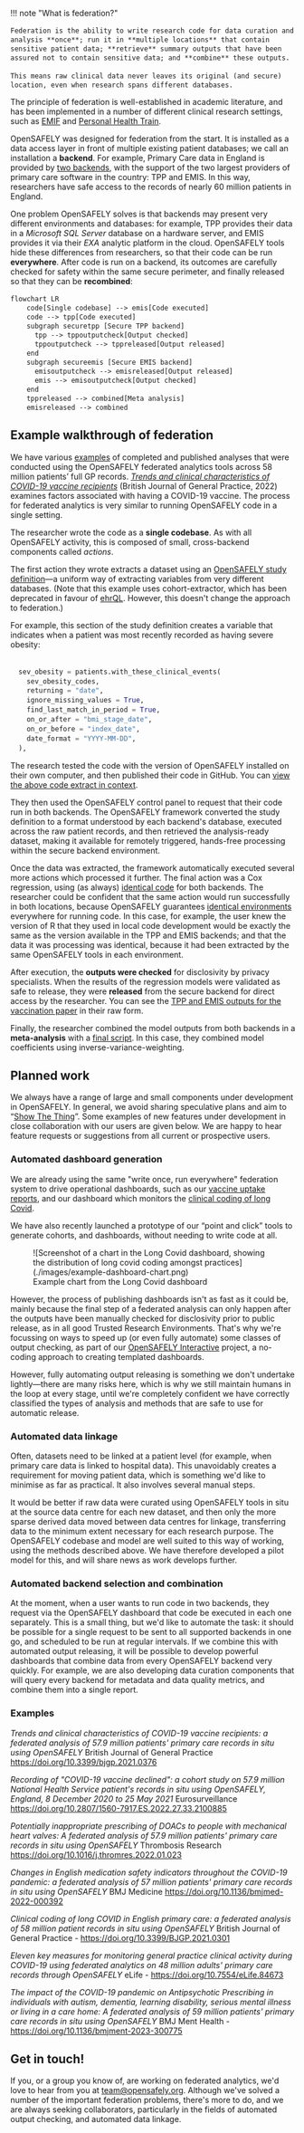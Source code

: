 !!! note "What is federation?"

    Federation is the ability to write research code for data curation and analysis **once**; run it in **multiple locations** that contain sensitive patient data; **retrieve** summary outputs that have been assured not to contain sensitive data; and **combine** these outputs.

    This means raw clinical data never leaves its original (and secure) location, even when research spans different databases.

The principle of federation is well-established in academic literature, and has been implemented in a number of different clinical research settings, such as [EMIF](https://doi.org/10.1007/s11023-018-9467-4) and [Personal Health Train](https://doi.org/10.1007/s00439-018-1924-x).

OpenSAFELY was designed for federation from the start. It is installed as a data access layer in front of multiple existing patient databases; we call an installation a **backend**. For example, Primary Care data in England is provided by [two backends](data-sources/intro.md), with the support of the two largest providers of primary care software in the country: TPP and EMIS.  In this way, researchers have safe access to the records of nearly 60 million patients in England.

One problem OpenSAFELY solves is that backends may present very different environments and databases: for example, TPP provides their data in a _Microsoft SQL Server_ database on a hardware server, and EMIS provides it via their _EXA_ analytic platform in the cloud.  OpenSAFELY tools hide these differences from researchers, so that their code can be run **everywhere**. After code is run on a backend, its outcomes are carefully checked for safety within the same secure perimeter, and finally released so that they can be **recombined**:

```mermaid
flowchart LR
    code[Single codebase] --> emis[Code executed]
    code --> tpp[Code executed]
    subgraph securetpp [Secure TPP backend]
      tpp --> tppoutputcheck[Output checked]
      tppoutputcheck --> tppreleased[Output released]
    end
    subgraph secureemis [Secure EMIS backend]
      emisoutputcheck --> emisreleased[Output released]
      emis --> emisoutputcheck[Output checked]
    end
    tppreleased --> combined[Meta analysis]
    emisreleased --> combined
```

## Example walkthrough of federation

We have various [examples](#examples) of completed and published analyses that were conducted using the OpenSAFELY federated analytics tools across 58 million patients’ full GP records. [_Trends and clinical characteristics of COVID-19 vaccine recipients_](https://bjgp.org/content/72/714/e51) (British Journal of General Practice, 2022) examines factors associated with having a COVID-19 vaccine.  The process for federated analytics is very similar to running OpenSAFELY code in a single setting.

The researcher wrote the code as a **single codebase**. As with all OpenSAFELY activity, this is composed of small, cross-backend components called *actions*.

The first action they wrote extracts a dataset using an [OpenSAFELY study definition](study-def.md)—a uniform way of extracting variables from very different databases.
(Note that this example uses cohort-extractor, which has been deprecated in favour of [ehrQL](/ehrql/).
However, this doesn't change the approach to federation.)

For example, this section of the study definition creates a variable that indicates when a patient was most recently recorded as having severe obesity:


```python

  sev_obesity = patients.with_these_clinical_events(
    sev_obesity_codes,
    returning = "date",
    ignore_missing_values = True,
    find_last_match_in_period = True,
    on_or_after = "bmi_stage_date",
    on_or_before = "index_date",
    date_format = "YYYY-MM-DD",
  ),
```


The research tested the code with the version of OpenSAFELY installed on their own computer, and then published their code in GitHub. You can [view the above code extract in context](https://github.com/opensafely/Factors-associated-with-COVID-19-vaccination/blob/969dbbe4c58e7c7391acf7c97f61fcab307b362e/analysis/study_definition.py#L231-L240).

They then used the OpenSAFELY control panel to request that their code run in both backends.   The OpenSAFELY framework converted the study definition to a format understood by each backend's database, executed across the raw patient records, and then retrieved the analysis-ready dataset, making it available for remotely triggered, hands-free processing within the secure backend environment.

Once the data was extracted, the framework automatically executed several more actions which processed it further. The final action was a Cox regression, using (as always) [identical code](https://github.com/opensafely/Factors-associated-with-COVID-19-vaccination/blob/master/analysis/R/Scripts/03_model_final.R) for both backends.  The researcher could be confident that the same action would run successfully in both locations, because OpenSAFELY guarantees [identical environments](actions-scripts.md) everywhere for running code. In this case, for example, the user knew the version of R that they used in local code development would be exactly the same as the version available in the TPP and EMIS backends; and that the data it was processing was identical, because it had been extracted by the same OpenSAFELY tools in each environment.

After execution, the **outputs were checked** for disclosivity by privacy specialists. When the results of the regression models were validated as safe to release, they were  **released** from the secure backend for direct access by the researcher. You can see the [TPP and EMIS outputs for the vaccination paper](https://github.com/opensafely/Factors-associated-with-COVID-19-vaccination/tree/master/released_outputs) in their raw form.

Finally, the researcher combined the model outputs from both backends in a **meta-analysis**  with a [final script](https://github.com/opensafely/Factors-associated-with-COVID-19-vaccination/blob/master/analysis/R/Scripts/06_metaanalysis.R). In this case, they combined model coefficients using inverse-variance-weighting.

## Planned work

We always have a range of large and small components under development in OpenSAFELY. In general, we avoid sharing speculative plans and aim to “[Show The Thing](https://gdsengagement.blog.gov.uk/2016/11/04/what-we-mean-when-we-say-show-the-thing/)”. Some examples of new features under development in close collaboration with our users are given below. We are happy to hear feature requests or suggestions from all current or prospective users.

### Automated dashboard generation
We are already using the same "write once, run everywhere" federation system to drive operational dashboards, such as our [vaccine uptake reports](https://reports.opensafely.org/reports/vaccine-coverage-index/), and our dashboard which monitors the [clinical coding of long Covid](https://reports.opensafely.org/reports/clinical-coding-of-long-covid-in-english-primary-care-a-federated-analysis-of-58-million-patient-rec/).

We have also recently launched a prototype of our “point and click” tools to generate cohorts, and dashboards, without needing to write code at all.

<figure markdown>
 ![Screenshot of a chart in the Long Covid dashboard, showing the distribution of long covid coding amongst practices](./images/example-dashboard-chart.png)
 <figcaption>Example chart from the Long Covid dashboard</figcaption>
</figure>

However, the process of publishing dashboards isn't as fast as it could be, mainly because the final step of a federated analysis can only happen after the outputs have been manually checked for disclosivity prior to public release, as in all good Trusted Research Environments. That's why we're focussing on ways to speed up (or even fully automate) some classes of output checking, as part of our [OpenSAFELY Interactive](https://interactive.opensafely.org/) project, a no-coding approach to creating templated dashboards.

However, fully automating output releasing is something we don't undertake lightly—there are many risks here, which is why we still maintain humans in the loop at every stage, until we're completely confident we have correctly classified the types of analysis and methods that are safe to use for automatic release.

### Automated data linkage

Often, datasets need to be linked at a patient level (for example, when primary care data is linked to hospital data). This unavoidably creates a requirement for moving patient data, which is something we'd like to minimise as far as practical.  It also involves several manual steps.

It would be better if raw data were curated using OpenSAFELY tools in situ at the source data centre for each new dataset, and then only the more sparse derived data moved between data centres for linkage, transferring data to the minimum extent necessary for each research purpose. The OpenSAFELY codebase and model are well suited to this way of working, using the methods described above. We have therefore developed a pilot model for this, and will share news as work develops further.

### Automated backend selection and combination

At the moment, when a user wants to run code in two backends, they request via the OpenSAFELY dashboard that code be executed in each one separately. This is a small thing, but we'd like to automate the task: it should be possible for a single request to be sent to all supported backends in one go, and scheduled to be run at regular intervals. If we combine this with automated output releasing, it will be possible to develop powerful dashboards that combine data from every OpenSAFELY backend very quickly. For example, we are also developing data curation components that will query every backend for metadata and data quality metrics, and combine them into a single report.

### Examples

_Trends and clinical characteristics of COVID-19 vaccine recipients: a federated analysis of 57.9 million patients' primary care records in situ using OpenSAFELY_
British Journal of General Practice <https://doi.org/10.3399/bjgp.2021.0376>

_Recording of "COVID-19 vaccine declined": a cohort study on 57.9 million National Health Service patient's records in situ using OpenSAFELY, England, 8 December 2020 to 25 May 2021_
Eurosurveillance <https://doi.org/10.2807/1560-7917.ES.2022.27.33.2100885>

_Potentially inappropriate prescribing of DOACs to people with mechanical heart valves: A federated analysis of 57.9 million patients' primary care records in situ using OpenSAFELY_
Thrombosis Research <https://doi.org/10.1016/j.thromres.2022.01.023>

_Changes in English medication safety indicators throughout the COVID-19 pandemic: a federated analysis of 57 million patients' primary care records in situ using OpenSAFELY_
BMJ Medicine <https://doi.org/10.1136/bmjmed-2022-000392>

_Clinical coding of long COVID in English primary care: a federated analysis of 58 million patient records in situ using OpenSAFELY_
British Journal of General Practice - <https://doi.org/10.3399/BJGP.2021.0301>

_Eleven key measures for monitoring general practice clinical activity during COVID-19 using federated analytics on 48 million adults' primary care records through OpenSAFELY_
eLife - <https://doi.org/10.7554/eLife.84673>

_The impact of the COVID-19 pandemic on Antipsychotic Prescribing in individuals with autism, dementia, learning disability, serious mental illness or living in a care home: A federated analysis of 59 million patients' primary care records in situ using OpenSAFELY_
BMJ Ment Health - <https://doi.org/10.1136/bmjment-2023-300775>


## Get in touch!

If you, or a group you know of, are working on federated analytics, we'd love to hear from you at [team@opensafely.org](mailto:team@opensafely.org). Although we've solved a number of the important federation problems, there's more to do, and we are always seeking collaborators, particularly in the fields of automated output checking, and automated data linkage.
